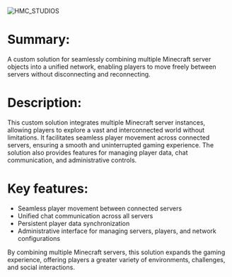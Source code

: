 
![HMC_STUDIOS](https://github.com/Suffix30/MultiverseMC/assets/49195535/92527e2e-f75b-43fb-9179-7a0d9e45c2c5)

# Summary:

A custom solution for seamlessly combining multiple Minecraft server objects into a unified network, enabling players to move freely between servers without disconnecting and reconnecting.

# Description:

This custom solution integrates multiple Minecraft server instances, allowing players to explore a vast and interconnected world without limitations. It facilitates seamless player movement across connected servers, ensuring a smooth and uninterrupted gaming experience. The solution also provides features for managing player data, chat communication, and administrative controls.

# Key features:

- Seamless player movement between connected servers
- Unified chat communication across all servers
- Persistent player data synchronization
- Administrative interface for managing servers, players, and network configurations

By combining multiple Minecraft servers, this solution expands the gaming experience, offering players a greater variety of environments, challenges, and social interactions.
